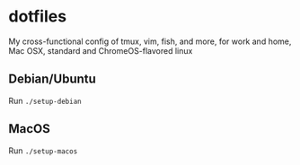 # dotfiles

My cross-functional config of tmux, vim, fish, and more, for work and home, Mac OSX, standard and ChromeOS-flavored linux

## Debian/Ubuntu

Run `./setup-debian`

## MacOS

Run `./setup-macos`
